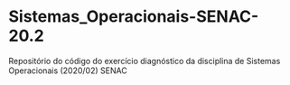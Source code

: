 # Sistemas_Operacionais-SENAC-20.2
Repositório do código do exercício diagnóstico da disciplina de Sistemas Operacionais (2020/02) SENAC
